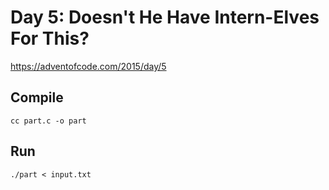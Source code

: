 # Day 5: Doesn't He Have Intern-Elves For This?

<https://adventofcode.com/2015/day/5>

## Compile

```shell
cc part.c -o part
```

## Run

```shell
./part < input.txt
```
